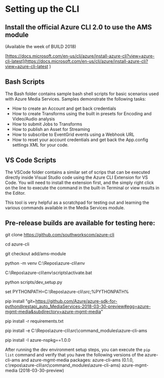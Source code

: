 # Setting up the CLI

## Install the official Azure CLI 2.0 to use the AMS module
(Available the week of BUILD 2018)

[https://docs.microsoft.com/en-us/cli/azure/install-azure-cli?view=azure-cli-latest](https://docs.microsoft.com/en-us/cli/azure/install-azure-cli?view=azure-cli-latest )


## Bash Scripts
The Bash folder contains sample bash shell scripts for basic scenarios used with Azure Media Services. 
Samples demonstrate the following tasks:
- How to create an Account and get back credentials
- How to create Transforms using the built in presets for Encoding and Video/Audio analysis
- How to submit Jobs to Transforms
- How to publish an Asset for Streaming
- How to subscribe to EventGrid events using a Webhook URL
- How to reset your account credentials and get back the App.config settings XML for your code. 

## VS Code Scripts
The VSCode folder contains a similar set of scrips that can be executed directly inside Visual Studio code using the Azure CLI Extension for VS Code. You will need to install the extension first, and the simply right click on the line to execute the command in the built-in Terminal or view results in the Editor. 

This tool is very helpful as a scratchpad for testing out and learning the various commands available in the Media Services module. 

## Pre-release builds are available for testing here:
git clone https://github.com/southworkscom/azure-cli

cd azure-cli

git checkout add/ams-module

python -m venv C:\Repos\azure-cli\env

C:\Repos\azure-cli\env\scripts\activate.bat

python scripts/dev_setup.py

set PYTHONPATH=C:\Repos\azure-cli\src;%PYTHONPATH%

pip install "git+https://github.com/Azure/azure-sdk-for-python@restapi_auto_MediaServices-2018-03-30-preview#egg=azure-mgmt-media&subdirectory=azure-mgmt-media"

pip install -r requirements.txt

pip install -e C:\Repos\azure-cli\src\command_modules\azure-cli-ams

pip install -I azure-nspkg==1.0.0


After running the dev environment setup steps, you can execute the `pip list` command and verify that you have the following versions of the azure-cli-ams and azure-mgmt-media packages:
azure-cli-ams (0.1.0, c:\repos\azure-cli\src\command_modules\azure-cli-ams)
azure-mgmt-media (2018-03-30-preview)

